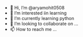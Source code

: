 - 👋 Hi, I’m @aryamohit0508
- 👀 I’m interested iin  learning 
- 🌱 I’m currently learning  python
- 💞️ I’m looking to collaborate on ...
- 📫 How to reach me ...

<!---
aryamohit0508/aryamohit0508 is a ✨   special ✨ repository because its `README.md` (this file) appears on your GitHub profile.
You can click the Preview link to take a look at your changes.
--->
